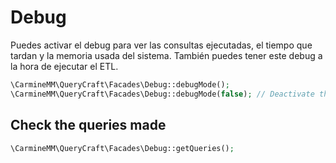 # Debug

Puedes activar el debug para ver las consultas ejecutadas, el tiempo que tardan y la memoria usada del sistema.
También puedes tener este debug a la hora de ejecutar el ETL.

```php
\CarmineMM\QueryCraft\Facades\Debug::debugMode();
\CarmineMM\QueryCraft\Facades\Debug::debugMode(false); // Deactivate the debug
```

## Check the queries made

```php
\CarmineMM\QueryCraft\Facades\Debug::getQueries();
```
